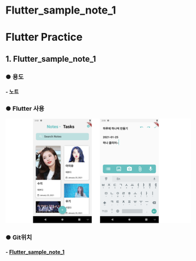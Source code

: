 # Flutter_sample_note_1


# Flutter Practice

## 1. Flutter_sample_note_1

### 	● 용도

#### 				- 노트

### 	● Flutter 사용

![flutter_sample_note_1](flutter_sample_note_1.png)



### ● Git위치

#### 	- [Flutter_sample_note_1](https://github.com/jyukki97/flutter_practice/tree/master/flutter_sample_note_1)
